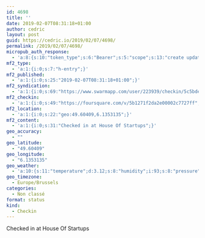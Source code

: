 ```yaml
---
id: 4698
title: ''
date: 2019-02-07T08:31:18+01:00
author: cedric
layout: post
guid: https://cedric.io/2019/02/07/4698/
permalink: /2019/02/07/4698/
micropub_auth_response:
  - 'a:8:{s:10:"token_type";s:6:"Bearer";s:5:"scope";s:13:"create update";s:2:"me";s:18:"https://cedric.io/";s:9:"issued_by";s:45:"https://cedric.io/wp-json/indieauth/1.0/token";s:9:"client_id";s:27:"https://ownyourswarm.p3k.io";s:9:"issued_at";i:1542614471;s:4:"user";i:1;s:13:"last_accessed";i:1549524695;}'
mf2_type:
  - 'a:1:{i:0;s:7:"h-entry";}'
mf2_published:
  - 'a:1:{i:0;s:25:"2019-02-07T08:31:18+01:00";}'
mf2_syndication:
  - 'a:1:{i:0;s:69:"https://www.swarmapp.com/user/223939/checkin/5c5bdec6b9ac38002cfa9ca4";}'
mf2_checkin:
  - 'a:1:{i:0;s:49:"https://foursquare.com/v/5b1271f2da2e00002c7727ff";}'
mf2_location:
  - 'a:1:{i:0;s:22:"geo:49.60409,6.1353135";}'
mf2_content:
  - 'a:1:{i:0;s:31:"Checked in at House Of Startups";}'
geo_accuracy:
  - ""
geo_latitude:
  - "49.60409"
geo_longitude:
  - "6.1353135"
geo_weather:
  - 'a:10:{s:11:"temperature";d:3.12;s:8:"humidity";i:93;s:8:"pressure";i:1012;s:10:"cloudiness";i:75;s:4:"wind";a:2:{s:5:"speed";d:4.6;s:6:"degree";i:170;}s:7:"summary";s:28:"light intensity drizzle rain";s:4:"icon";s:11:"wi-rain-mix";s:10:"visibility";i:1200;s:7:"sunrise";s:25:"2019-02-07T07:58:52+01:00";s:6:"sunset";s:25:"2019-02-07T17:40:13+01:00";}'
geo_timezone:
  - Europe/Brussels
categories:
  - Non classé
format: status
kind:
  - Checkin
---
```

Checked in at House Of Startups
